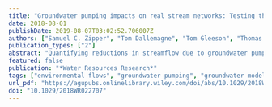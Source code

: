 ```yaml
---
title: "Groundwater pumping impacts on real stream networks: Testing the performance of simple management tools"
date: 2018-08-01
publishDate: 2019-08-07T03:02:52.706007Z
authors: ["Samuel C. Zipper", "Tom Dallemagne", "Tom Gleeson", "Thomas C. Boerman", "Andreas Hartmann"]
publication_types: ["2"]
abstract: "Quantifying reductions in streamflow due to groundwater pumping (‘streamflow depletion') is essential for conjunctive management of groundwater and surface water resources. Analytical models are widely used to estimate streamflow depletion but include potentially problematic assumptions such as simplified stream-aquifer geometry and rely on largely untested depletion apportionment equations to distribute depletion from a well among different stream reaches. Here, we use archetypal numerical models to evaluate the sensitivity of five depletion apportionment equations to stream networks with varying drainage densities, topographic relief, and groundwater recharge rates; and statistically evaluate the sources of error for each equation. We introduce a new depletion apportionment equation called web squared which considers stream network geometry, and find that it performs the best under most conditions tested. For all depletion apportionment equations, performance decreases with increases in drainage density, relief, or recharge rates, and all equations struggle to estimate depletion in short stream reaches. Poorly performing apportionment equations tend to underestimate streamflow depletion relative to numerical model results, leading to a negative bias and underpredicted variability, while error in the best performing apportionment equations tends to be due to imperfect correlation. From a management perspective, apportionment equations with error due to bias and variability are preferable as they correctly identify which reaches will be affected and can be statistically corrected. Overall, these results indicate that the web squared method introduced here, which explicitly considers stream geometry, performs the best over a range of real-world conditions, and will be most accurate in flatter and drier environments."
featured: false
publication: "*Water Resources Research*"
tags: ["environmental flows", "groundwater pumping", "groundwater models", "streamflow depletion", "depletion apportionment", "groundwater-surface water interactions", "male author"]
url_pdf: "https://agupubs.onlinelibrary.wiley.com/doi/abs/10.1029/2018WR022707"
doi: "10.1029/2018WR022707"
---
```


